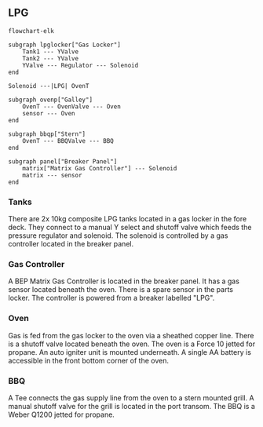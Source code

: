 ## LPG
```mermaid
flowchart-elk

subgraph lpglocker["Gas Locker"]
	Tank1 --- YValve
	Tank2 --- YValve
	YValve --- Regulator --- Solenoid 
end

Solenoid ---|LPG| OvenT 

subgraph ovenp["Galley"]
	OvenT --- OvenValve --- Oven
	sensor --- Oven
end

subgraph bbqp["Stern"]
	OvenT --- BBQValve --- BBQ
end

subgraph panel["Breaker Panel"]
	matrix["Matrix Gas Controller"] --- Solenoid
	matrix --- sensor
end
```
### Tanks
There are 2x 10kg composite LPG tanks located in a gas locker in the fore deck. They connect to a manual Y select and shutoff valve which feeds the pressure regulator and solenoid. The solenoid is controlled by a gas controller located in the breaker panel. 
### Gas Controller
A BEP Matrix Gas Controller is located in the breaker panel. It has a gas sensor located beneath the oven. There is a spare sensor in the parts locker. The controller is powered from a breaker labelled "LPG". 
### Oven
Gas is fed from the gas locker to the oven via a sheathed copper line. There is a shutoff valve located beneath the oven. The oven is a Force 10 jetted for propane. An auto igniter unit is mounted underneath. A single AA battery is accessible in the front bottom corner of the oven.
### BBQ
A Tee connects the gas supply line from the oven to a stern mounted grill. A manual shutoff valve for the grill is located in the port transom. The BBQ is a Weber Q1200 jetted for propane. 